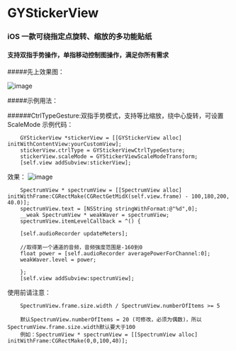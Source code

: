 # GYStickerView
### iOS 一款可绕指定点旋转、缩放的多功能贴纸
#### 支持双指手势操作，单指移动控制图操作，满足你所有需求


#####先上效果图：

![image](https://github.com/HuangGY1993/GYStickerView/blob/master/GYStickerView.gif)


#####示例用法：

######CtrlTypeGesture:双指手势模式，支持等比缩放，绕中心旋转，可设置ScaleMode
示例代码：

        GYStickerView *stickerView = [[GYStickerView alloc] initWithContentView:yourCustomView];
        stickerView.ctrlType = GYStickerViewCtrlTypeGesture;
        stickerView.scaleMode = GYStickerViewScaleModeTransform;
        [self.view addSubview:stickerView];
效果：
![image](https://github.com/HuangGY1993/GYStickerView/blob/master/GYStickerView.gif)

        SpectrumView * spectrumView = [[SpectrumView alloc] initWithFrame:CGRectMake(CGRectGetMidX(self.view.frame) - 100,180,200, 40.0)];
        spectrumView.text = [NSString stringWithFormat:@"%d",0];
        __weak SpectrumView * weakWaver = spectrumView;
        spectrumView.itemLevelCallback = ^() {

        [self.audioRecorder updateMeters];

        //取得第一个通道的音频，音频强度范围是-160到0
        float power = [self.audioRecorder averagePowerForChannel:0];
        weakWaver.level = power;

        };
        [self.view addSubview:spectrumView];


使用前请注意：

        SpectrumView.frame.size.width / SpectrumView.numberOfItems >= 5

        默认SpectrumView.numberOfItems = 20 (可修改，必须为偶数)，所以SpectrumView.frame.size.width默认要大于100
        例如：SpectrumView * spectrumView = [[SpectrumView alloc] initWithFrame:CGRectMake(0,0,100,40)];
